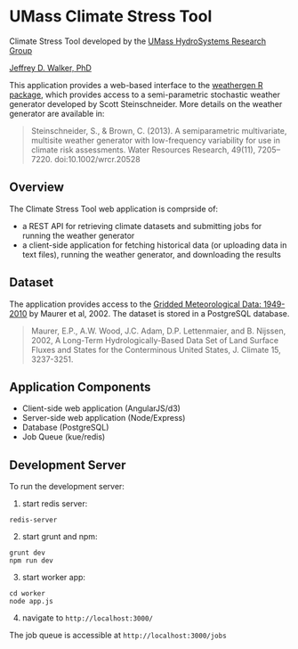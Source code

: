 UMass Climate Stress Tool
=========================

Climate Stress Tool developed by the [UMass HydroSystems Research Group](http://cee.umass.edu/cee/hydrosystems)

[Jeffrey D. Walker, PhD](http://walkerjeff.com)

This application provides a web-based interface to the [weathergen R package](http://walkerjeffd.github.io/weathergen), which provides access to a semi-parametric stochastic weather generator developed by Scott Steinschneider. More details on the weather generator are available in:

> Steinschneider, S., & Brown, C. (2013). A semiparametric multivariate, multisite weather generator with low-frequency variability for use in climate risk assessments. Water Resources Research, 49(11), 7205–7220. doi:10.1002/wrcr.20528

## Overview

The Climate Stress Tool web application is comprside of:

- a REST API for retrieving climate datasets and submitting jobs for running the weather generator
- a client-side application for fetching historical data (or uploading data in text files), running the weather generator, and downloading the results

## Dataset

The application provides access to the [Gridded Meteorological Data: 1949-2010](http://www.engr.scu.edu/~emaurer/gridded_obs/index_gridded_obs.html) by Maurer et al, 2002. The dataset is stored in a PostgreSQL database.

> Maurer, E.P., A.W. Wood, J.C. Adam, D.P. Lettenmaier, and B. Nijssen, 2002, A Long-Term Hydrologically-Based Data Set of Land Surface Fluxes and States for the Conterminous United States, J. Climate 15, 3237-3251.

## Application Components

- Client-side web application (AngularJS/d3)
- Server-side web application (Node/Express)
- Database (PostgreSQL)
- Job Queue (kue/redis)

## Development Server

To run the development server:

1. start redis server:
```
redis-server
```
2. start grunt and npm:
```
grunt dev
npm run dev
```
3. start worker app:
```
cd worker
node app.js
```
4. navigate to `http://localhost:3000/`

The job queue is accessible at `http://localhost:3000/jobs`
